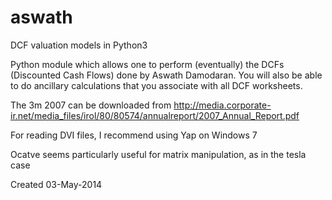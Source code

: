 aswath
======

DCF valuation models in Python3

Python module which allows one to perform (eventually) the 
DCFs (Discounted Cash Flows) done by Aswath Damodaran. You 
will also be able to do ancillary calculations that you 
associate with all DCF worksheets.

The 3m 2007 can be downloaded from http://media.corporate-ir.net/media_files/irol/80/80574/annualreport/2007_Annual_Report.pdf

For reading DVI files, I recommend using Yap on Windows 7


Ocatve seems particularly useful for matrix manipulation, as in the tesla case

Created 03-May-2014
